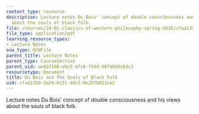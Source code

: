 ```yaml
---
content_type: resource
description: Lecture notes Du Bois' concept of double consciousness and his views
  about the souls of black folk.
file: /courses/24-01-classics-of-western-philosophy-spring-2016/cfaa13593a296c31ddc19e25fb021ce2_MIT24_01S16_SES24.pdf
file_type: application/pdf
learning_resource_types:
- Lecture Notes
ocw_type: OCWFile
parent_title: Lecture Notes
parent_type: CourseSection
parent_uid: ae423108-a6c5-4fc6-f599-06f4680c63c3
resourcetype: Document
title: Du Bois and The Souls of Black Folk
uid: cfaa1359-3a29-6c31-ddc1-9e25fb021ce2
---
```

Lecture notes Du Bois' concept of double consciousness and his views about the souls of black folk.

